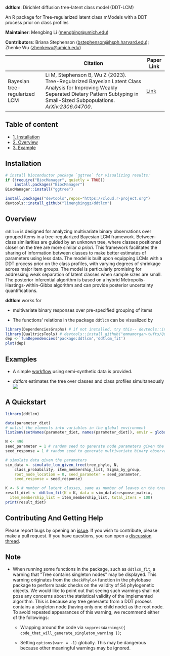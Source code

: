 **ddtlcm**: Dirichlet diffusion tree-latent class model (DDT-LCM)

An R package for Tree-regularized latent class mModels with a DDT process prior on class profiles

**Maintainer**: Mengbing Li (mengbing@umich.edu)

**Contributors**: Briana Stephenson (bstephenson@hsph.harvard.edu); Zhenke Wu (zhenkewu@umich.edu)

<!-- **References**: If you are using **lotR** for tree-integrative latent class analysis, 
please cite the following preprint:
 -->

|       | Citation     | Paper Link
| -------------  | -------------  | -------------  |
| Bayesian tree-regularized LCM    | Li M, Stephenson B, Wu Z (2023). Tree-Regularized Bayesian Latent Class Analysis for Improving Weakly Separated Dietary Pattern Subtyping in Small-Sized Subpopulations. *ArXiv:2306.04700*.   |[Link](https://arxiv.org/abs/2306.04700)| 

## Table of content
- [1. Installation](#id-section1)
- [2. Overview](#id-section2)
- [3. Example](#id-section3)

<div id='id-section1'/>

Installation
--------------
```r
# install bioconductor package `ggtree` for visualizing results:
if (!require("BiocManager", quietly = TRUE))
    install.packages("BiocManager")
BiocManager::install("ggtree")

install.packages("devtools",repos="https://cloud.r-project.org")
devtools::install_github("limengbinggz/ddtlcm")
```




<div id='id-section2'/>

Overview
----------
`ddtlcm` is designed for analyzing multivariate binary observations over grouped items in a tree-regularized Bayesian LCM framework. Between-class similarities are guided by an unknown tree, where classes positioned closer on the tree are more similar _a priori_. This framework facilitates the sharing of information between classes to make better estimates of parameters using less data. The model is built upon equipping LCMs with a DDT process prior on the class profiles, with varying degrees of shrinkage across major item groups. The model is particularly promising for addressing weak separation of latent classes when sample sizes are small. The posterior inferential algorithm is based on a hybrid Metropolis-Hastings-within-Gibbs algorithm and can provide posterior uncertainty quantifications.


**ddtlcm** works for 

* multivariate binary responses over pre-specified grouping of items


* The functions' relations in the package `ddtlcm` can be visualized by

```r
library(DependenciesGraphs) # if not installed, try this-- devtools::install_github("datastorm-open/DependenciesGraphs")
library(QualtricsTools) # devtools::install_github("emmamorgan-tufts/QualtricsTools")
dep <- funDependencies('package:ddtlcm','ddtlcm_fit')
plot(dep)
```


<div id='id-section3'/>

Examples 
---------

* A simple [workflow](vignettes/ddtlcm-demo.Rmd) using semi-synthetic data is provided.

* *ddtlcm* estimates the tree over classes and class profiles simultaneously ![](inst/ddtlcm_output_example.png)


A Quickstart
---------
```r
library(ddtlcm)

data(parameter_diet)
# unlist the elements into variables in the global environment
list2env(setNames(parameter_diet, names(parameter_diet)), envir = globalenv()) 

N <- 496
seed_parameter = 1 # random seed to generate node parameters given the tree
seed_response = 1 # random seed to generate multivariate binary observations from LCM

# simulate data given the parameters
sim_data <- simulate_lcm_given_tree(tree_phylo, N, 
    class_probability, item_membership_list, Sigma_by_group, 
    root_node_location = 0, seed_parameter = seed_parameter,
    seed_response = seed_response)

K <- 6 # number of latent classes, same as number of leaves on the tree
result_diet <- ddtlcm_fit(K = K, data = sim_data$response_matrix, 
  item_membership_list = item_membership_list, total_iters = 100)
print(result_diet)
```



Contributing And Getting Help
---------
Please report bugs by opening an [issue](https://github.com/limengbinggz/ddtlcm/issues/new). If you wish to contribute, please make a pull request. If you have questions, you can open a [discussion thread](https://github.com/limengbinggz/ddtlcm/discussions).



Note
---------

* When running some functions in the package, such as ``ddtlcm_fit``, a warning that "Tree contains singleton nodes" may be displayed. This warning originates from the ``checkPhylo4`` function in the phylobase package to perform basic checks on the validity of S4 phylogenetic objects. We would like to point out that seeing such warnings shall not pose any concerns about the statistical validity of the implemented algorithm. This is because any tree generaetd from a DDT process contains a singleton node (having only one child node) as the root node. To avoid repeated appearances of this warning, we recommend either of the followings:

    - Wrapping around the code via ``suppressWarnings({ code_that_will_generate_singleton_warning })``;

    - Setting ``options(warn = -1)`` globally. This may be dangerous because other meaningful warnings may be ignored.






